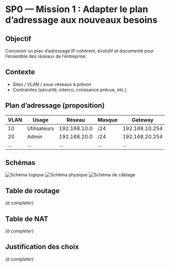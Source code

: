 # SP0 — Mission 1 : Adapter le plan d’adressage aux nouveaux besoins

## Objectif
Concevoir un plan d’adressage IP cohérent, évolutif et documenté pour l’ensemble des réseaux de l’entreprise.

## Contexte
- Sites / VLAN / sous-réseaux à prévoir
- Contraintes (sécurité, interco, croissance prévue, etc.)

## Plan d’adressage (proposition)
| VLAN | Usage | Réseau | Masque | Gateway |
|---|---|---|---|---|
| 10 | Utilisateurs | 192.168.10.0 | /24 | 192.168.10.254 |
| 20 | Admin | 192.168.20.0 | /24 | 192.168.20.254 |
| … | … | … | … | … |

## Schémas
![Schéma logique](../media/mission1/schema-logique.png)
![Schéma physique](../media/mission1/schema-physique.png)
![Schéma de câblage](../media/mission1/schema-cablage.png)

## Table de routage
*(à compléter)*

## Table de NAT
*(à compléter)*

## Justification des choix
*(à compléter)*
